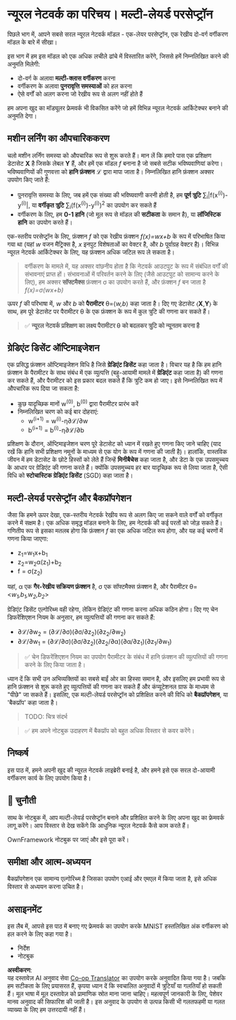 <!--
CO_OP_TRANSLATOR_METADATA:
{
  "original_hash": "df98b2c59f87d8543135301e87969f70",
  "translation_date": "2025-05-20T02:15:30+00:00",
  "source_file": "15-rag-and-vector-databases/data/own_framework.md",
  "language_code": "hi"
}
-->
# न्यूरल नेटवर्क का परिचय। मल्टी-लेयर्ड परसेप्ट्रॉन

पिछले भाग में, आपने सबसे सरल न्यूरल नेटवर्क मॉडल - एक-लेयर परसेप्ट्रॉन, एक रेखीय दो-वर्ग वर्गीकरण मॉडल के बारे में सीखा।

इस भाग में हम इस मॉडल को एक अधिक लचीले ढांचे में विस्तारित करेंगे, जिससे हमें निम्नलिखित करने की अनुमति मिलेगी:

* दो-वर्ग के अलावा **मल्टी-क्लास वर्गीकरण** करना
* वर्गीकरण के अलावा **पुनरावृत्ति समस्याओं** को हल करना
* ऐसे वर्गों को अलग करना जो रेखीय रूप से अलग नहीं होते हैं

हम अपना खुद का मॉड्यूलर फ्रेमवर्क भी विकसित करेंगे जो हमें विभिन्न न्यूरल नेटवर्क आर्किटेक्चर बनाने की अनुमति देगा।

## मशीन लर्निंग का औपचारिककरण

चलो मशीन लर्निंग समस्या को औपचारिक रूप से शुरू करते हैं। मान लें कि हमारे पास एक प्रशिक्षण डेटासेट **X** है जिसके लेबल **Y** हैं, और हमें एक मॉडल *f* बनाना है जो सबसे सटीक भविष्यवाणियां करेगा। भविष्यवाणियों की गुणवत्ता को **हानि फ़ंक्शन** ℒ द्वारा मापा जाता है। निम्नलिखित हानि फ़ंक्शन अक्सर उपयोग किए जाते हैं:

* पुनरावृत्ति समस्या के लिए, जब हमें एक संख्या की भविष्यवाणी करनी होती है, हम **पूर्ण त्रुटि** ∑<sub>i</sub>|f(x<sup>(i)</sup>)-y<sup>(i)</sup>|, या **वर्गीकृत त्रुटि** ∑<sub>i</sub>(f(x<sup>(i)</sup>)-y<sup>(i)</sup>)<sup>2</sup> का उपयोग कर सकते हैं
* वर्गीकरण के लिए, हम **0-1 हानि** (जो मूल रूप से मॉडल की **सटीकता** के समान है), या **लॉजिस्टिक हानि** का उपयोग करते हैं।

एक-स्तरीय परसेप्ट्रॉन के लिए, फ़ंक्शन *f* को एक रेखीय फ़ंक्शन *f(x)=wx+b* के रूप में परिभाषित किया गया था (यहां *w* वजन मैट्रिक्स है, *x* इनपुट विशेषताओं का वेक्टर है, और *b* पूर्वाग्रह वेक्टर है)। विभिन्न न्यूरल नेटवर्क आर्किटेक्चर के लिए, यह फ़ंक्शन अधिक जटिल रूप ले सकता है।

> वर्गीकरण के मामले में, यह अक्सर वांछनीय होता है कि नेटवर्क आउटपुट के रूप में संबंधित वर्गों की संभावनाएं प्राप्त हों। संभावनाओं में परिवर्तन करने के लिए (जैसे आउटपुट को सामान्य करने के लिए), हम अक्सर **सॉफ्टमैक्स** फ़ंक्शन σ का उपयोग करते हैं, और फ़ंक्शन *f* बन जाता है *f(x)=σ(wx+b)*

ऊपर *f* की परिभाषा में, *w* और *b* को **पैरामीटर** θ=⟨*w,b*⟩ कहा जाता है। दिए गए डेटासेट ⟨**X**,**Y**⟩ के साथ, हम पूरे डेटासेट पर पैरामीटर θ के एक फ़ंक्शन के रूप में कुल त्रुटि की गणना कर सकते हैं।

> ✅ **न्यूरल नेटवर्क प्रशिक्षण का लक्ष्य पैरामीटर θ को बदलकर त्रुटि को न्यूनतम करना है**

## ग्रेडिएंट डिसेंट ऑप्टिमाइजेशन

एक प्रसिद्ध फ़ंक्शन ऑप्टिमाइजेशन विधि है जिसे **ग्रेडिएंट डिसेंट** कहा जाता है। विचार यह है कि हम हानि फ़ंक्शन के पैरामीटर के साथ संबंध में एक व्युत्पत्ति (बहु-आयामी मामले में **ग्रेडिएंट** कहा जाता है) की गणना कर सकते हैं, और पैरामीटर को इस प्रकार बदल सकते हैं कि त्रुटि कम हो जाए। इसे निम्नलिखित रूप में औपचारिक रूप दिया जा सकता है:

* कुछ यादृच्छिक मानों w<sup>(0)</sup>, b<sup>(0)</sup> द्वारा पैरामीटर प्रारंभ करें
* निम्नलिखित चरण को कई बार दोहराएं:
    - w<sup>(i+1)</sup> = w<sup>(i)</sup>-η∂ℒ/∂w
    - b<sup>(i+1)</sup> = b<sup>(i)</sup>-η∂ℒ/∂b

प्रशिक्षण के दौरान, ऑप्टिमाइजेशन चरण पूरे डेटासेट को ध्यान में रखते हुए गणना किए जाने चाहिए (याद रखें कि हानि सभी प्रशिक्षण नमूनों के माध्यम से एक योग के रूप में गणना की जाती है)। हालांकि, वास्तविक जीवन में हम डेटासेट के छोटे हिस्सों को लेते हैं जिन्हें **मिनीबैचेस** कहा जाता है, और डेटा के एक उपसमुच्चय के आधार पर ग्रेडिएंट की गणना करते हैं। क्योंकि उपसमुच्चय हर बार यादृच्छिक रूप से लिया जाता है, ऐसी विधि को **स्टोचास्टिक ग्रेडिएंट डिसेंट** (SGD) कहा जाता है।

## मल्टी-लेयर्ड परसेप्ट्रॉन और बैकप्रॉपगेशन

जैसा कि हमने ऊपर देखा, एक-स्तरीय नेटवर्क रेखीय रूप से अलग किए जा सकने वाले वर्गों को वर्गीकृत करने में सक्षम है। एक अधिक समृद्ध मॉडल बनाने के लिए, हम नेटवर्क की कई परतों को जोड़ सकते हैं। गणितीय रूप से इसका मतलब होगा कि फ़ंक्शन *f* का एक अधिक जटिल रूप होगा, और यह कई चरणों में गणना किया जाएगा:
* z<sub>1</sub>=w<sub>1</sub>x+b<sub>1</sub>
* z<sub>2</sub>=w<sub>2</sub>α(z<sub>1</sub>)+b<sub>2</sub>
* f = σ(z<sub>2</sub>)

यहां, α एक **गैर-रेखीय सक्रियण फ़ंक्शन** है, σ एक सॉफ्टमैक्स फ़ंक्शन है, और पैरामीटर θ=<*w<sub>1</sub>,b<sub>1</sub>,w<sub>2</sub>,b<sub>2</sub>*>

ग्रेडिएंट डिसेंट एल्गोरिथ्म वही रहेगा, लेकिन ग्रेडिएंट की गणना करना अधिक कठिन होगा। दिए गए चेन डिफरेंशिएशन नियम के अनुसार, हम व्युत्पत्तियों की गणना कर सकते हैं:

* ∂ℒ/∂w<sub>2</sub> = (∂ℒ/∂σ)(∂σ/∂z<sub>2</sub>)(∂z<sub>2</sub>/∂w<sub>2</sub>)
* ∂ℒ/∂w<sub>1</sub> = (∂ℒ/∂σ)(∂σ/∂z<sub>2</sub>)(∂z<sub>2</sub>/∂α)(∂α/∂z<sub>1</sub>)(∂z<sub>1</sub>/∂w<sub>1</sub>)

> ✅ चेन डिफरेंशिएशन नियम का उपयोग पैरामीटर के संबंध में हानि फ़ंक्शन की व्युत्पत्तियों की गणना करने के लिए किया जाता है।

ध्यान दें कि सभी उन अभिव्यक्तियों का सबसे बाईं ओर का हिस्सा समान है, और इसलिए हम प्रभावी रूप से हानि फ़ंक्शन से शुरू करते हुए व्युत्पत्तियों की गणना कर सकते हैं और कंप्यूटेशनल ग्राफ के माध्यम से "पीछे" जा सकते हैं। इसलिए, एक मल्टी-लेयर्ड परसेप्ट्रॉन को प्रशिक्षित करने की विधि को **बैकप्रॉपगेशन**, या 'बैकप्रॉप' कहा जाता है।

> TODO: चित्र संदर्भ

> ✅ हम अपने नोटबुक उदाहरण में बैकप्रॉप को बहुत अधिक विस्तार से कवर करेंगे।

## निष्कर्ष

इस पाठ में, हमने अपनी खुद की न्यूरल नेटवर्क लाइब्रेरी बनाई है, और हमने इसे एक सरल दो-आयामी वर्गीकरण कार्य के लिए उपयोग किया है।

## 🚀 चुनौती

साथ के नोटबुक में, आप मल्टी-लेयर्ड परसेप्ट्रॉन बनाने और प्रशिक्षित करने के लिए अपना खुद का फ्रेमवर्क लागू करेंगे। आप विस्तार से देख सकेंगे कि आधुनिक न्यूरल नेटवर्क कैसे काम करते हैं।

OwnFramework नोटबुक पर जाएं और इसे पूरा करें।

## समीक्षा और आत्म-अध्ययन

बैकप्रॉपगेशन एक सामान्य एल्गोरिथ्म है जिसका उपयोग एआई और एमएल में किया जाता है, इसे अधिक विस्तार से अध्ययन करना उचित है।

## असाइनमेंट

इस लैब में, आपसे इस पाठ में बनाए गए फ्रेमवर्क का उपयोग करके MNIST हस्तलिखित अंक वर्गीकरण को हल करने के लिए कहा गया है।

* निर्देश
* नोटबुक

**अस्वीकरण**:  
यह दस्तावेज़ AI अनुवाद सेवा [Co-op Translator](https://github.com/Azure/co-op-translator) का उपयोग करके अनुवादित किया गया है। जबकि हम सटीकता के लिए प्रयासरत हैं, कृपया ध्यान दें कि स्वचालित अनुवादों में त्रुटियाँ या गलतियाँ हो सकती हैं। मूल भाषा में मूल दस्तावेज़ को प्रामाणिक स्रोत माना जाना चाहिए। महत्वपूर्ण जानकारी के लिए, पेशेवर मानव अनुवाद की सिफारिश की जाती है। इस अनुवाद के उपयोग से उत्पन्न किसी भी गलतफहमी या गलत व्याख्या के लिए हम उत्तरदायी नहीं हैं।